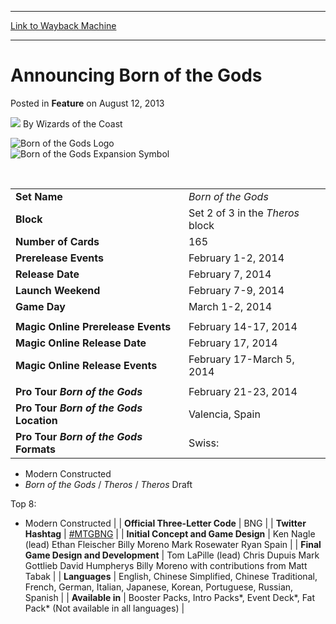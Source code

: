 
---
[Link to Wayback Machine](https://web.archive.org/web/20210429040044/https://magic.wizards.com/en/articles/archive/feature/announcing-born-gods-2013-08-12)

[_metadata_:author]:- "Wizards of the Coast"
[_metadata_:description]:- "Set Name Born of the Gods Block Set 2 of 3 in the Theros block Number of Cards 165 Prerelease Events February 1-2, 2014 Release Date February 7, 2014 Launch Weekend February 7-9, 2014 Game Day March 1-2, 2014  Magic Online Prerelease Events February 14-17, 2014 Magic Online Release Date February 17, 2014 Magic Online Release Events February 17-March 5, 2014  Pro Tour Born of"
[_metadata_:generator]:- "Drupal 7 (http://drupal.org)"
[_metadata_:node]:- "649736"
[_metadata_:publish_date]:- "2013-08-12"
[_metadata_:source]:- "div-main-content"
[_metadata_:title]:- "Announcing Born of the Gods"
[_metadata_:wayback_capture_timestamp]:- "2021-04-29 04:00:44"
[_metadata_:wayback_raw_url]:- "https://web.archive.org/web/20210429040044id_/https://magic.wizards.com/en/articles/archive/feature/announcing-born-gods-2013-08-12"
[_metadata_:wayback_url]:- "https://magic.wizards.com/en/articles/archive/feature/announcing-born-gods-2013-08-12"
---


Announcing Born of the Gods
===========================



 Posted in **Feature**
 on August 12, 2013 






![](https://media.magic.wizards.com/styles/auth_small/public/images/person/wizards_author.jpg)
By Wizards of the Coast











![Born of the Gods Logo](https://media.magic.wizards.com/image_legacy_migration/images/magic/daily/arcana/arc1296_lkfh_logo.jpg)  
![Born of the Gods Expansion Symbol](https://media.magic.wizards.com/image_legacy_migration/images/magic/daily/arcana/arc1296_lkfh_expsym.jpg)  
  
  

  
 

|  |  |
| --- | --- |
| **Set Name** | *Born of the Gods* |
| **Block** | Set 2 of 3 in the *Theros* block |
| **Number of Cards** | 165 |
| **Prerelease Events** | February 1-2, 2014 |
| **Release Date** | February 7, 2014 |
| **Launch Weekend** | February 7-9, 2014 |
| **Game Day** | March 1-2, 2014 |
|  |  |
| **Magic Online Prerelease Events** | February 14-17, 2014 |
| **Magic Online Release Date** | February 17, 2014 |
| **Magic Online Release Events**  | February 17-March 5, 2014 |
|  |  |
| **Pro Tour *Born of the Gods*** | February 21-23, 2014 |
| **Pro Tour *Born of the Gods* Location** | Valencia, Spain |
| **Pro Tour *Born of the Gods* Formats** | Swiss:
 * Modern Constructed
* *Born of the Gods* / *Theros* / *Theros* Draft


 Top 8:

 * Modern Constructed
 |
| **Official Three-Letter Code** | BNG |
| **Twitter Hashtag** | [#MTGBNG](https://twitter.com/#!/search/realtime/%23MTGBNG) |
| **Initial Concept and Game Design** | Ken Nagle (lead)
 Ethan Fleischer
 Billy Moreno
 Mark Rosewater
 Ryan Spain |
| **Final Game Design and Development** | Tom LaPille (lead)
 Chris Dupuis
 Mark Gottlieb
 David Humpherys
 Billy Moreno
 with contributions from Matt Tabak |
| **Languages** | English, Chinese Simplified, Chinese Traditional, French, German, Italian, Japanese, Korean, Portuguese, Russian, Spanish |
| **Available in** | Booster Packs, Intro Packs\*, Event Deck\*, Fat Pack\*
 (Not available in all languages) |







